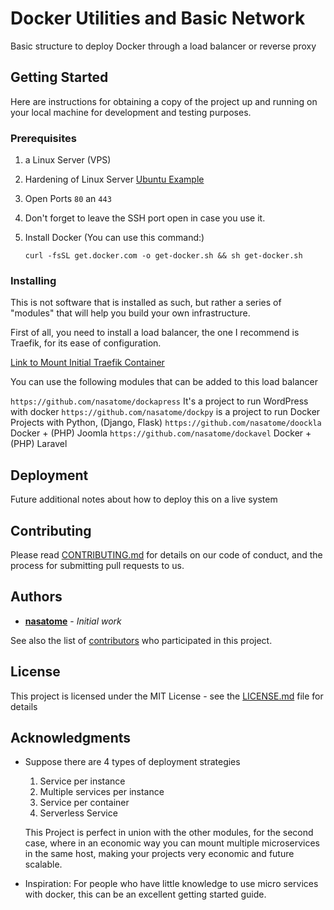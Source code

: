 # Docker Utilities and Basic Network

Basic structure to deploy Docker through a load balancer or reverse proxy

## Getting Started

Here are instructions for obtaining a copy of the project up and running on your local machine for development and testing purposes. 

### Prerequisites

1. a Linux Server (VPS) 

2. Hardening of Linux Server [Ubuntu Example](https://github.com/nasatome/First-Steps-and-Hardening-in-Ubuntu-Server-And-Docker)

3. Open Ports `80` an `443`

4. Don't forget to leave the SSH port open in case you use it.

5. Install Docker (You can use this command:)

   `curl -fsSL get.docker.com -o get-docker.sh && sh get-docker.sh`

   

### Installing

This is not software that is installed as such, but rather a series of "modules" that will help you build your own infrastructure.

First of all, you need to install a load balancer, the one I recommend is Traefik, for its ease of configuration.

[Link to Mount Initial Traefik Container](/reverse-proxy/traefik)

You can use the following modules that can be added to this load balancer

`https://github.com/nasatome/dockapress`  It's a project to run WordPress with docker
`https://github.com/nasatome/dockpy` is a project to run Docker Projects with Python, (Django, Flask)
`https://github.com/nasatome/doockla` Docker + (PHP) Joomla
`https://github.com/nasatome/dockavel` Docker + (PHP) Laravel



## Deployment

Future additional notes about how to deploy this on a live system



## Contributing

Please read [CONTRIBUTING.md](CONTRIBUTING.md) for details on our code of conduct, and the process for submitting pull requests to us.

## <!--Versioning-->

<!--We use [SemVer](http://semver.org/) for versioning. For the versions available, see the [tags on this repository](https://github.com/nasatome/docker-network-utils/tags).--> 

## Authors

* **[nasatome](https://github.com/PurpleBooth)** - *Initial work* 

See also the list of [contributors](https://github.com/your/project/contributors) who participated in this project.

## License

This project is licensed under the MIT License - see the [LICENSE.md](LICENSE.md) file for details

## Acknowledgments

* Suppose there are 4 types of deployment strategies

  1. Service per instance
  2. Multiple services per instance
  3. Service per container
  4. Serverless Service

  This Project is perfect in union with the other modules, for the second case, where in an economic way you can mount multiple microservices in the same host, making your projects very economic and future scalable.

* Inspiration: For people who have little knowledge to use micro services with docker, this can be an excellent getting started guide.

  

